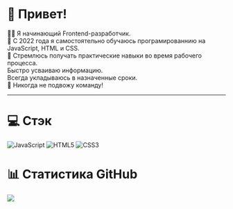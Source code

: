 # 👋 Привет!

👨‍💻 Я начинающий Frontend-разработчик.</br> 🌱 С 2022 года я самостоятельно обучаюсь програмированнию на JavaScript, HTML и CSS.</br> 🧰 Стремлюсь получать практические навыки во время рабочего процесса.</br> Быстро усваиваю информацию.</br> Всегда укладываюсь в назначенные сроки.</br> 🤝 Никогда не подвожу команду!

---

# 💻 Стэк
![JavaScript](https://img.shields.io/badge/javascript-%23323330.svg?style=for-the-badge&logo=javascript&logoColor=%23F7DF1E)
![HTML5](https://img.shields.io/badge/html5-%23E34F26.svg?style=for-the-badge&logo=html5&logoColor=white)
![CSS3](https://img.shields.io/badge/css3-%231572B6.svg?style=for-the-badge&logo=css3&logoColor=white)

#

# 📊 Статистика GitHub
![](https://github-readme-stats.vercel.app/api?username=MagomedAtaev&theme=codeSTACKr&hide_border=false&include_all_commits=true&count_private=true)<br/>

#
